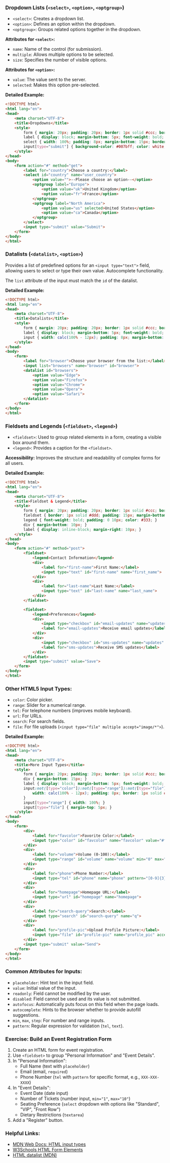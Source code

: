 ### Dropdown Lists (`<select>`, `<option>`, `<optgroup>`)

*   `<select>`: Creates a dropdown list.
*   `<option>`: Defines an option within the dropdown.
*   `<optgroup>`: Groups related options together in the dropdown.

**Attributes for `<select>`:**
*   `name`: Name of the control (for submission).
*   `multiple`: Allows multiple options to be selected.
*   `size`: Specifies the number of visible options.

**Attributes for `<option>`:**
*   `value`: The value sent to the server.
*   `selected`: Makes this option pre-selected.

**Detailed Example:**
```html
<!DOCTYPE html>
<html lang="en">
<head>
    <meta charset="UTF-8">
    <title>Dropdowns</title>
    <style>
        form { margin: 20px; padding: 20px; border: 1px solid #ccc; border-radius: 8px; max-width: 500px; }
        label { display: block; margin-bottom: 5px; font-weight: bold; }
        select { width: 100%; padding: 8px; margin-bottom: 15px; border: 1px solid #ddd; border-radius: 4px; }
        input[type="submit"] { background-color: #007bff; color: white; padding: 10px 15px; border: none; border-radius: 5px; cursor: pointer; }
    </style>
</head>
<body>
    <form action="#" method="get">
        <label for="country">Choose a country:</label>
        <select id="country" name="user_country">
            <option value="">--Please choose an option--</option>
            <optgroup label="Europe">
                <option value="uk">United Kingdom</option>
                <option value="fr">France</option>
            </optgroup>
            <optgroup label="North America">
                <option value="us" selected>United States</option>
                <option value="ca">Canada</option>
            </optgroup>
        </select>
        <input type="submit" value="Submit">
    </form>
</body>
</html>
```

### Datalists (`<datalist>`, `<option>`)

Provides a list of predefined options for an `<input type="text">` field, allowing users to select or type their own value. Autocomplete functionality.

The `list` attribute of the input must match the `id` of the datalist.

**Detailed Example:**
```html
<!DOCTYPE html>
<html lang="en">
<head>
    <meta charset="UTF-8">
    <title>Datalists</title>
    <style>
        form { margin: 20px; padding: 20px; border: 1px solid #ccc; border-radius: 8px; max-width: 500px; }
        label { display: block; margin-bottom: 5px; font-weight: bold; }
        input { width: calc(100% - 12px); padding: 8px; margin-bottom: 15px; border: 1px solid #ddd; border-radius: 4px; }
    </style>
</head>
<body>
    <form>
        <label for="browser">Choose your browser from the list:</label>
        <input list="browsers" name="browser" id="browser">
        <datalist id="browsers">
            <option value="Edge">
            <option value="Firefox">
            <option value="Chrome">
            <option value="Opera">
            <option value="Safari">
        </datalist>
    </form>
</body>
</html>
```

### Fieldsets and Legends (`<fieldset>`, `<legend>`)

*   `<fieldset>`: Used to group related elements in a form, creating a visible box around them.
*   `<legend>`: Provides a caption for the `<fieldset>`.

**Accessibility:** Improves the structure and readability of complex forms for all users.

**Detailed Example:**
```html
<!DOCTYPE html>
<html lang="en">
<head>
    <meta charset="UTF-8">
    <title>Fieldset & Legend</title>
    <style>
        form { margin: 20px; padding: 20px; border: 1px solid #ccc; border-radius: 8px; max-width: 500px; }
        fieldset { border: 1px solid #ddd; padding: 15px; margin-bottom: 15px; border-radius: 5px; }
        legend { font-weight: bold; padding: 0 10px; color: #333; }
        div { margin-bottom: 10px; }
        label { display: inline-block; margin-right: 10px; }
    </style>
</head>
<body>
    <form action="#" method="post">
        <fieldset>
            <legend>Contact Information</legend>
            <div>
                <label for="first-name">First Name:</label>
                <input type="text" id="first-name" name="first_name">
            </div>
            <div>
                <label for="last-name">Last Name:</label>
                <input type="text" id="last-name" name="last_name">
            </div>
        </fieldset>

        <fieldset>
            <legend>Preferences</legend>
            <div>
                <input type="checkbox" id="email-updates" name="updates" value="email">
                <label for="email-updates">Receive email updates</label>
            </div>
            <div>
                <input type="checkbox" id="sms-updates" name="updates" value="sms">
                <label for="sms-updates">Receive SMS updates</label>
            </div>
        </fieldset>
        <input type="submit" value="Save">
    </form>
</body>
</html>
```

### Other HTML5 Input Types:

*   `color`: Color picker.
*   `range`: Slider for a numerical range.
*   `tel`: For telephone numbers (improves mobile keyboard).
*   `url`: For URLs.
*   `search`: For search fields.
*   `file`: For file uploads (`<input type="file" multiple accept="image/*">`).

**Detailed Example:**
```html
<!DOCTYPE html>
<html lang="en">
<head>
    <meta charset="UTF-8">
    <title>More Input Types</title>
    <style>
        form { margin: 20px; padding: 20px; border: 1px solid #ccc; border-radius: 8px; max-width: 500px; }
        div { margin-bottom: 15px; }
        label { display: block; margin-bottom: 5px; font-weight: bold; }
        input:not([type="color"]):not([type="range"]):not([type="file"]) {
            width: calc(100% - 12px); padding: 8px; border: 1px solid #ddd; border-radius: 4px;
        }
        input[type="range"] { width: 100%; }
        input[type="file"] { margin-top: 5px; }
    </style>
</head>
<body>
    <form>
        <div>
            <label for="favcolor">Favorite Color:</label>
            <input type="color" id="favcolor" name="favcolor" value="#ff0000">
        </div>
        <div>
            <label for="volume">Volume (0-100):</label>
            <input type="range" id="volume" name="volume" min="0" max="100" value="50">
        </div>
        <div>
            <label for="phone">Phone Number:</label>
            <input type="tel" id="phone" name="phone" pattern="[0-9]{3}-[0-9]{2}-[0-9]{3}">
        </div>
        <div>
            <label for="homepage">Homepage URL:</label>
            <input type="url" id="homepage" name="homepage">
        </div>
        <div>
            <label for="search-query">Search:</label>
            <input type="search" id="search-query" name="q">
        </div>
        <div>
            <label for="profile-pic">Upload Profile Picture:</label>
            <input type="file" id="profile-pic" name="profile_pic" accept="image/*">
        </div>
        <input type="submit" value="Send">
    </form>
</body>
</html>
```

### Common Attributes for Inputs:

*   `placeholder`: Hint text in the input field.
*   `value`: Initial value of the input.
*   `readonly`: Field cannot be modified by the user.
*   `disabled`: Field cannot be used and its value is not submitted.
*   `autofocus`: Automatically puts focus on this field when the page loads.
*   `autocomplete`: Hints to the browser whether to provide autofill suggestions.
*   `min`, `max`, `step`: For number and range inputs.
*   `pattern`: Regular expression for validation (`tel`, `text`).

### Exercise: Build an Event Registration Form

1.  Create an HTML form for event registration.
2.  Use `<fieldset>` to group "Personal Information" and "Event Details".
3.  In "Personal Information":
    *   Full Name (text with `placeholder`)
    *   Email (email, `required`)
    *   Phone Number (`tel` with `pattern` for specific format, e.g., `XXX-XXX-XXXX`)
4.  In "Event Details":
    *   Event Date (date input)
    *   Number of Tickets (number input, `min="1"`, `max="10"`)
    *   Seating Preference (`select` dropdown with options like "Standard", "VIP", "Front Row")
    *   Dietary Restrictions (`textarea`)
5.  Add a "Register" button.

### Helpful Links:

*   [MDN Web Docs: HTML input types](https://developer.mozilla.org/en-US/docs/Web/HTML/Element/input)
*   [W3Schools HTML Form Elements](https://www.w3schools.com/html/html_form_elements.asp)
*   [HTML datalist (MDN)](https://developer.mozilla.org/en-US/docs/Web/HTML/Element/datalist)
